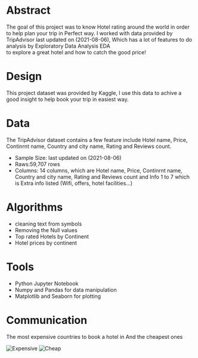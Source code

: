 # Abstract

The goal of this project was to know Hotel rating around the world in order to help plan your trip in Perfect way.
I worked with data provided by TripAdvisor last updated on (2021-08-06), Which has a lot of features to do analysis by Exploratory Data Analysis EDA  
to explore a great hotel and how to catch the good price! 

# Design

This project dataset was provided by Kaggle, I use this data to achive a good insight to help book your trip in easiest way.

# Data

The TripAdvisor dataset contains a few feature include Hotel name, Price, Continrnt name, Country and city name, Rating and Reviews count.

- Sample Size: last updated on (2021-08-06)
- Raws:59,707 rows
- Columns: 14 columns, which are Hotel name, Price, Continrnt name, Country and city name, Rating and Reviews count and Info 1 to 7 which is Extra info 
  listed (Wifi, offers, hotel facilities...)

# Algorithms

- cleaning text from symbols 
- Removing the Null values
- Top rated Hotels by Continent
- Hotel prices by continent

# Tools

- Python Jupyter Notebook
- Numpy and Pandas for data manipulation
- Matplotlib and Seaborn for plotting

# Communication

The most expensive countries to book a hotel in And the cheapest ones

![Expensive](https://user-images.githubusercontent.com/93079353/142738724-2813ffe3-c2d6-485d-9cc5-2eb323f4cb4a.png)
![Cheap](https://user-images.githubusercontent.com/93079353/142738730-74c99f17-2c46-4e5a-965f-26e683b0516f.png)
